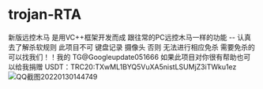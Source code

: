 # trojan-RTA
新版远控木马
是用VC++框架开发而成
跟往常的PC远控木马一样的功能 --
认真去了解杀软规则 此项目不可 键盘记录 摄像头 否则 无法进行相应免杀
需要免杀的可以找我们！！我的 TG@Googleupdate051666
如果此项目对你很有帮助也可以给我捐赠 USDT：TRC20:TXwML1BYQ5VuXA5nistLSUMjZ3iTWku1ez
![QQ截图20220130144749](https://user-images.githubusercontent.com/67464359/151690182-ba74e4ee-88e5-4071-8f77-aaeff754456c.png)
